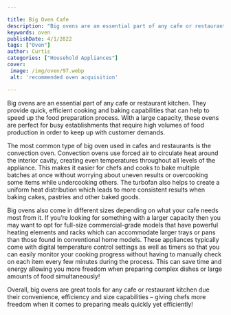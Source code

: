 ```yaml
---

title: Big Oven Cafe
description: "Big ovens are an essential part of any cafe or restaurant kitchen. They provide quick, efficient cooking and baking capabilities t...keep reading to learn"
keywords: oven
publishDate: 4/1/2022
tags: ["Oven"]
author: Curtis
categories: ["Household Appliances"]
cover: 
 image: /img/oven/97.webp
 alt: 'recommended oven acquisition'

---
```


Big ovens are an essential part of any cafe or restaurant kitchen. They provide quick, efficient cooking and baking capabilities that can help to speed up the food preparation process. With a large capacity, these ovens are perfect for busy establishments that require high volumes of food production in order to keep up with customer demands.

The most common type of big oven used in cafes and restaurants is the convection oven. Convection ovens use forced air to circulate heat around the interior cavity, creating even temperatures throughout all levels of the appliance. This makes it easier for chefs and cooks to bake multiple batches at once without worrying about uneven results or overcooking some items while undercooking others. The turbofan also helps to create a uniform heat distribution which leads to more consistent results when baking cakes, pastries and other baked goods.

Big ovens also come in different sizes depending on what your cafe needs most from it. If you’re looking for something with a larger capacity then you may want to opt for full-size commercial-grade models that have powerful heating elements and racks which can accommodate larger trays or pans than those found in conventional home models. These appliances typically come with digital temperature control settings as well as timers so that you can easily monitor your cooking progress without having to manually check on each item every few minutes during the process. This can save time and energy allowing you more freedom when preparing complex dishes or large amounts of food simultaneously!

Overall, big ovens are great tools for any cafe or restaurant kitchen due their convenience, efficiency and size capabilities – giving chefs more freedom when it comes to preparing meals quickly yet efficiently!
